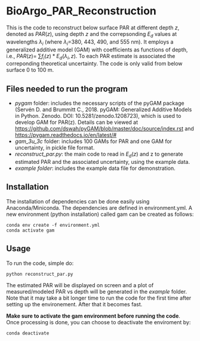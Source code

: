 # BioArgo_PAR_Reconstruction

This is the code to reconstruct below surface PAR at different depth ${z}$, denoted as $PAR({z})$, using depth ${z}$ and the correpsonding $E_{d}$ values at wavelengths ${\lambda_i}$ (where ${\lambda_i}$=380, 443, 490, and 555 nm). It employs a generalized additive model (GAM) with coefficients as functions of depth, i.e., $PAR(z)$= $\sum{f_i(z)*E_{d}(\lambda_i,z)}$. To each PAR estimate is associated the correponding theoretical uncertainty. The code is only valid from below surface 0 to 100 m. 

## Files needed to run the program

- _pygam_ folder: includes the necessary scripts of the pyGAM package (Servén D. and Brummitt C., 2018. pyGAM: Generalized Additive Models in Python. Zenodo. DOI: 10.5281/zenodo.1208723), which is used to develop GAM for PAR(z). Details can be viewed at https://github.com/dswah/pyGAM/blob/master/doc/source/index.rst and https://pygam.readthedocs.io/en/latest/#
- _gam_3u_3c_ folder: includes 100 GAMs for PAR and one GAM for uncertainty, in pickle file format.
- _reconstruct_par.py_: the main code to read in $E_{d}(z)$ and z to generate estimated PAR and the associated uncertainty, using the example data.
- _example folder_: includes the example data file for demonstration.

## Installation
The installation of dependencies can be done easily using Anaconda/Miniconda. The dependencies are defined in environment.yml. A new environment (python installation) called gam can be created as follows:
```
conda env create -f environment.yml
conda activate gam
```
## Usage

To run the code, simple do:

```
python reconstruct_par.py
```
The estimated PAR will be displayed on screen and a plot of measured/modeled PAR vs depth will be generated in the _example_ folder. Note that it may take a bit longer time to run the code for the first time after setting up the environement. After that it becomes fast.

**Make sure to activate the gam environment before running the code**. Once processing is done, you can choose to deactivate the enviroment by:
```
conda deactivate
```



